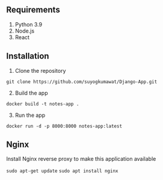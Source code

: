 
## Requirements
1. Python 3.9
2. Node.js
3. React

## Installation
1. Clone the repository
```
git clone https://github.com/suyogkumawat/Django-App.git
```

2. Build the app
```
docker build -t notes-app .
```

3. Run the app
```
docker run -d -p 8000:8000 notes-app:latest
```

## Nginx

Install Nginx reverse proxy to make this application available

`sudo apt-get update`
`sudo apt install nginx`
